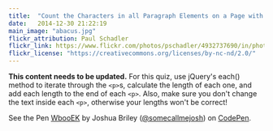 ```yaml
---
title:  "Count the Characters in all Paragraph Elements on a Page with JQuery"
date:   2014-12-30 21:22:19
main_image: "abacus.jpg"
flickr_attribution: Paul Schadler
flickr_link: https://www.flickr.com/photos/pschadler/4932737690/in/photolist-8vTz4y-6tS73K-9TXEfL-aRJfs-4k6uy-6DCjqc-PBAnX-4dTchT-6tnWGj-9jAV1o-o2Cy43-5FVSP4-a8VWx-cAnFj7-7zoSsn-7YSH34-8wK14H-6McqyJ-6xH2ZW-q3VQtE-hQ5ASg-5Z8JJd-9jxPnZ-9jAUXq-Eb2BP-7HSUCf-5yHMR3-5FVUCM-5FVTJx-6GsBmn-8ssmdF-6HaN5x-6HaUQr-6Gs6yk-6HaZzF-6HeSZY-6HaKxi-6GWFSG-6Hf3Vf-6Hazr2-6HaLgP-6Guekb-6HajQn-6Hb1Zt-6GrBCa-6GukHR-fDThha-bjA1h2-bjA1Kk-6GSBsv
flickr_license: "https://creativecommons.org/licenses/by-nc-nd/2.0/"
---
```


**This content needs to be updated.** For this quiz, use jQuery's each() method to iterate through the `<p>`s, calculate the length of each one, and add each length to the end of each `<p>`. Also, make sure you don't change the text inside each `<p>`, otherwise your
lengths won't be correct!

<p data-height="268" data-theme-id="0" data-slug-hash="WbooEK" data-default-tab="result" data-user="somecallmejosh" class='codepen'>See the Pen <a href='http://codepen.io/somecallmejosh/pen/WbooEK/'>WbooEK</a> by Joshua Briley (<a href='http://codepen.io/somecallmejosh'>@somecallmejosh</a>) on <a href='http://codepen.io'>CodePen</a>.</p>
<script src="//assets.codepen.io/assets/embed/ei.js"></script>
